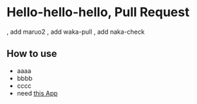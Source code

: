 # Hello-hello-hello, Pull Request
, add maruo2
, add waka-pull
, add naka-check


How to use
------------


* aaaa  
* bbbb  
* cccc  
* need [this App](https://github.com/ricohr/ricoh-r-console)



